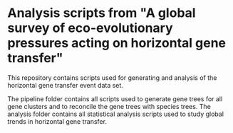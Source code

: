 # Analysis scripts from "A global survey of eco-evolutionary pressures acting on horizontal gene transfer"

This repository contains scripts used for generating and analysis of the horizontal gene transfer event data set.

The pipeline folder contains all scripts used to generate gene trees for all gene clusters and to reconcile the gene trees with species trees.
The analysis folder contains all statistical analysis scripts used to study global trends in horizontal gene transfer.
